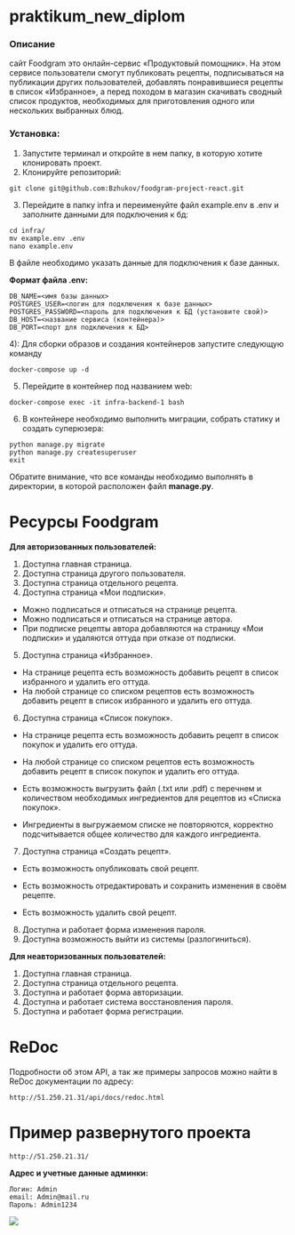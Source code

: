 # praktikum_new_diplom

### Описание

сайт Foodgram это онлайн-сервис «Продуктовый помощник». На этом сервисе
пользователи смогут публиковать рецепты, подписываться на публикации других
пользователей, добавлять понравившиеся рецепты в список «Избранное», а перед
походом в магазин скачивать сводный список продуктов, необходимых для
приготовления одного или нескольких выбранных блюд.

### Установка:

1) Запустите терминал и откройте в нем папку, в которую хотите клонировать
   проект.
2) Клонируйте репозиторий:

```
git clone git@github.com:Bzhukov/foodgram-project-react.git
```

3) Перейдите в папку infra и переименуйте файл example.env в .env и заполните
   данными для подключения к бд:

```
cd infra/
mv example.env .env
nano example.env
```

В файле необходимо указать данные для подключения к базе данных.

**Формат файла .env:**

```
DB_NAME=<имя базы данных>
POSTGRES_USER=<логин для подключения к базе данных>
POSTGRES_PASSWORD=<пароль для подключения к БД (установите свой)>
DB_HOST=<название сервиса (контейнера)>
DB_PORT=<порт для подключения к БД>
```

4): Для сборки образов и создания контейнеров запустите следующую команду

```
docker-compose up -d 
```

5) Перейдите в контейнер под названием web:

```
docker-compose exec -it infra-backend-1 bash
```

6) В контейнере необходимо выполнить миграции, собрать статику и создать
   суперюзера:

```
python manage.py migrate
python manage.py createsuperuser
exit
```

Обратите внимание, что все команды необходимо выполнять в директории,
в которой расположен файл **manage.py**.

# Ресурсы Foodgram

**Для авторизованных пользователей:**

1. Доступна главная страница.
2. Доступна страница другого пользователя.
3. Доступна страница отдельного рецепта.
4. Доступна страница «Мои подписки».

- Можно подписаться и отписаться на странице рецепта.
- Можно подписаться и отписаться на странице автора.
- При подписке рецепты автора добавляются на страницу «Мои подписки» и
  удаляются оттуда при отказе от подписки.

5. Доступна страница «Избранное».

- На странице рецепта есть возможность добавить рецепт в список избранного и
  удалить его оттуда.
- На любой странице со списком рецептов есть возможность добавить рецепт в
  список избранного и удалить его оттуда.

6. Доступна страница «Список покупок».

- На странице рецепта есть возможность добавить рецепт в список покупок и
  удалить его оттуда.

- На любой странице со списком рецептов есть возможность добавить рецепт в
  список покупок и удалить его оттуда.

- Есть возможность выгрузить файл (.txt или .pdf) с перечнем и количеством
  необходимых ингредиентов для рецептов из «Списка покупок».

- Ингредиенты в выгружаемом списке не повторяются, корректно подсчитывается
  общее количество для каждого ингредиента.

7. Доступна страница «Создать рецепт».

- Есть возможность опубликовать свой рецепт.

- Есть возможность отредактировать и сохранить изменения в своём рецепте.

- Есть возможность удалить свой рецепт.

8. Доступна и работает форма изменения пароля.
9. Доступна возможность выйти из системы (разлогиниться).

**Для неавторизованных пользователей:**

1. Доступна главная страница.
2. Доступна страница отдельного рецепта.
3. Доступна и работает форма авторизации.
4. Доступна и работает система восстановления пароля.
5. Доступна и работает форма регистрации.

# ReDoc

Подробности об этом API, а так же примеры запросов можно найти в ReDoc
документации по адресу:

```
http://51.250.21.31/api/docs/redoc.html 
```

# Пример развернутого проекта

```
http://51.250.21.31/
```
**Адрес и учетные данные админки:**
```
Логин: Admin
email: Admin@mail.ru
Пароль: Admin1234
```

<img src="https://github.com/Bzhukov/foodgram-project-react/actions/workflows/main.yml/badge.svg">